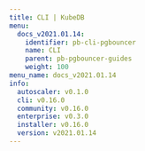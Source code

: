 ```yaml
---
title: CLI | KubeDB
menu:
  docs_v2021.01.14:
    identifier: pb-cli-pgbouncer
    name: CLI
    parent: pb-pgbouncer-guides
    weight: 100
menu_name: docs_v2021.01.14
info:
  autoscaler: v0.1.0
  cli: v0.16.0
  community: v0.16.0
  enterprise: v0.3.0
  installer: v0.16.0
  version: v2021.01.14
---
```



